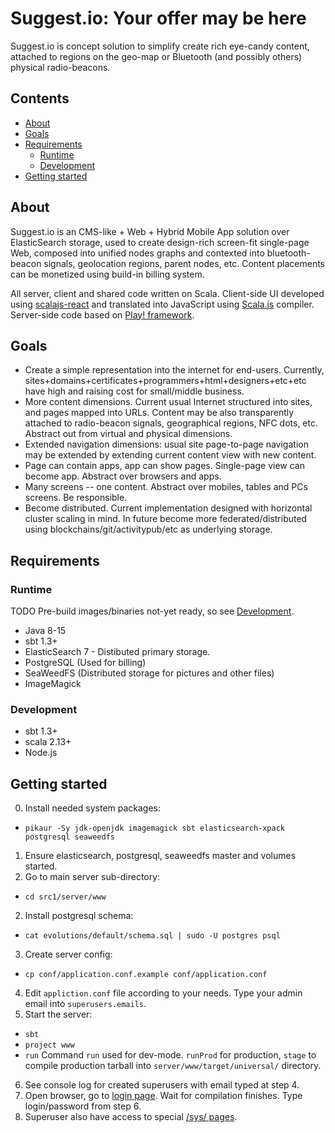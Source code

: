 # Suggest.io: Your offer may be here

Suggest.io is concept solution to simplify create rich eye-candy content, attached to regions on the geo-map or
Bluetooth (and possibly others) physical radio-beacons.

## Contents

- [About](#about)
- [Goals](#goals)
- [Requirements](#requirements)
  - [Runtime](#runtime)
  - [Development](#development)
- [Getting started](#getting-started)


## About

Suggest.io is an CMS-like + Web + Hybrid Mobile App solution over ElasticSearch storage, used to create design-rich
screen-fit single-page Web, composed into unified nodes graphs and contexted into bluetooth-beacon signals,
geolocation regions, parent nodes, etc. Content placements can be monetized using build-in billing system.

All server, client and shared code written on Scala.
Client-side UI developed using [scalajs-react](https://github.com/japgolly/scalajs-react/)
and translated into JavaScript using [Scala.js](https://www.scala-js.org/) compiler.
Server-side code based on [Play! framework](https://playframework.com/).


## Goals
- Create a simple representation into the internet for end-users.
  Currently, sites+domains+certificates+programmers+html+designers+etc+etc have
  high and raising cost for small/middle business.
- More content dimensions.
  Current usual Internet structured into sites, and pages mapped into URLs.
  Content may be also transparently attached to radio-beacon signals, geographical regions, NFC dots, etc.
  Abstract out from virtual and physical dimensions.
- Extended navigation dimensions: usual site page-to-page navigation may be extended by extending current content view
  with new content.
- Page can contain apps, app can show pages. Single-page view can become app. Abstract over browsers and apps.
- Many screens -- one content. Abstract over mobiles, tables and PCs screens. Be responsible.
- Become distributed. Current implementation designed with horizontal cluster scaling in mind.
  In future become more federated/distributed using blockchains/git/activitypub/etc as underlying storage.


## Requirements

### Runtime
TODO Pre-build images/binaries not-yet ready, so see [Development](#development).
- Java 8-15
- sbt 1.3+
- ElasticSearch 7 - Distibuted primary storage.
- PostgreSQL (Used for billing)
- SeaWeedFS (Distributed storage for pictures and other files)
- ImageMagick

### Development
- sbt 1.3+
- scala 2.13+
- Node.js

## Getting started
0. Install needed system packages:
  - `pikaur -Sy jdk-openjdk imagemagick sbt elasticsearch-xpack postgresql seaweedfs`
1. Ensure elasticsearch, postgresql, seaweedfs master and volumes started.
2. Go to main server sub-directory:
  - `cd src1/server/www`
2. Install postgresql schema:
  - `cat evolutions/default/schema.sql | sudo -U postgres psql`
3. Create server config:
  - `cp conf/application.conf.example conf/application.conf`
4. Edit `appliction.conf` file according to your needs. Type your admin email into `superusers.emails`.
5. Start the server:
  - `sbt`
  - `project www`
  - `run`
    Command `run` used for dev-mode.
    `runProd` for production,
    `stage` to compile production tarball into `server/www/target/universal/` directory.
6. See console log for created superusers with email typed at step 4.
7. Open browser, go to [login page](http://localhost:9000/id). Wait for compilation finishes. Type login/password from step 6.
8. Superuser also have access to special [/sys/ pages](http://localhost:9000/sys).

